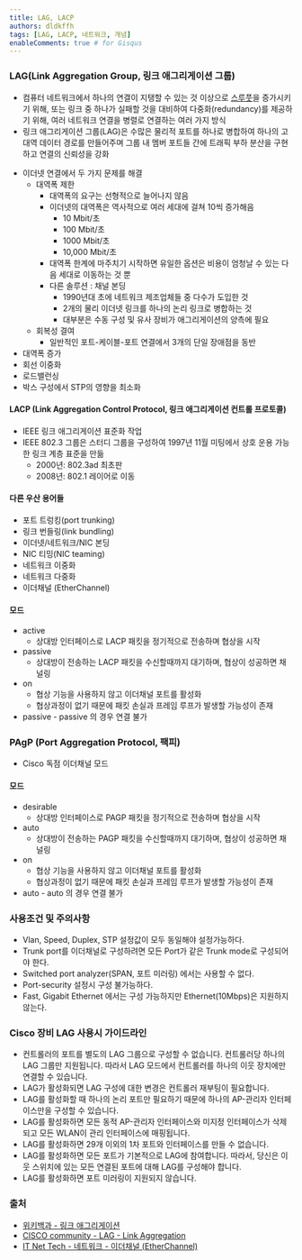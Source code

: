 ```yaml
---
title: LAG, LACP
authors: dldkffh
tags: [LAG, LACP, 네트워크, 개념]
enableComments: true # for Gisqus
---
```


### LAG(Link Aggregation Group, 링크 애그리게이션 그룹)

- 컴퓨터 네트워크에서 하나의 연결이 지탱할 수 있는 것 이상으로 [스루풋](https://ko.wikipedia.org/wiki/%EC%8A%A4%EB%A3%A8%ED%92%8B)을 증가시키기 위해, 또는 링크 중 하나가 실패할 것을 대비하여 다중화(redundancy)를 제공하기 위해, 여러 네트워크 연결을 병렬로 연결하는 여러 가지 방식
- 링크 애그리게이션 그룹(LAG)은 수많은 물리적 포트를 하나로 병합하여 하나의 고대역 데이터 경로를 만들어주며 그룹 내 멤버 포트들 간에 트래픽 부하 분산을 구현하고 연결의 신뢰성을 강화
<!--truncate-->
- 이더넷 연결에서 두 가지 문제를 해결
  - 대역폭 제한
    - 대역폭의 요구는 선형적으로 늘어나지 않음
    - 이더넷의 대역폭은 역사적으로 여러 세대에 걸쳐 10씩 증가해음
      - 10 Mbit/초
      - 100 Mbit/초
      - 1000 Mbit/초
      - 10,000 Mbit/초
    - 대역폭 한계에 마주치기 시작하면 유일한 옵션은 비용이 엄청날 수 있는 다음 세대로 이동하는 것 뿐
    - 다른 솔루션 : 채널 본딩
      - 1990년대 초에 네트워크 제조업체들 중 다수가 도입한 것
      - 2개의 물리 이더넷 링크를 하나의 논리 링크로 병합하는 것
      - 대부분은 수동 구성 및 유사 장비가 애그리게이션의 양측에 필요
  - 회복성 결여
    - 일반적인 포트-케이블-포트 연결에서 3개의 단일 장애점을 동반
- 대역폭 증가
- 회선 이중화
- 로드밸런싱
- 박스 구성에서 STP의 영향을 최소화

#### LACP (Link Aggregation Control Protocol, 링크 애그리게이션 컨트롤 프로토콜)

- IEEE 링크 애그리게이션 표준화 작업
- IEEE 802.3 그룹은 스터디 그룹을 구성하여 1997년 11월 미팅에서 상호 운용 가능한 링크 계층 표준을 만듦
  - 2000년: 802.3ad 최초판
  - 2008년: 802.1 레이어로 이동

#### 다른 우산 용어들

- 포트 트렁킹(port trunking)
- 링크 번들링(link bundling)
- 이더넷/네트워크/NIC 본딩
- NIC 티밍(NIC teaming)
- 네트워크 이중화
- 네트워크 다중화
- 이더채널 (EtherChannel)

#### 모드

- active 
  - 상대방 인터페이스로 LACP 패킷을 정기적으로 전송하며 협상을 시작
- passive
  - 상대방이 전송하는 LACP 패킷을 수신할때까지 대기하며, 협상이 성공하면 채널링
- on
  - 협상 기능을 사용하지 않고 이더채널 포트를 활성화
  - 협상과정이 없기 때문에 패킷 손실과 프레임 루프가 발생할 가능성이 존재
- passive - passive 의 경우 연결 불가

### PAgP (Port Aggregation Protocol, 팩피)

- Cisco 독점 이더채널 모드

#### 모드

- desirable
  - 상대방 인터페이스로 PAGP 패킷을 정기적으로 전송하며 협상을 시작
- auto
  - 상대방이 전송하는 PAGP 패킷을 수신할때까지 대기하며, 협상이 성공하면 채널링
- on
  - 협상 기능을 사용하지 않고 이더채널 포트를 활성화
  - 협상과정이 없기 때문에 패킷 손실과 프레임 루프가 발생할 가능성이 존재
- auto - auto 의 경우 연결 불가

### 사용조건 및 주의사항
- Vlan, Speed, Duplex, STP 설정값이 모두 동일해야 설정가능하다.
- Trunk port를 이더채널로 구성하려면 모든 Port가 같은 Trunk mode로 구성되어야 한다.
- Switched port analyzer(SPAN, 포트 미러링) 에서는 사용할 수 없다.
- Port-security 설정시 구성 불가능하다.
- Fast, Gigabit Ethernet 에서는 구성 가능하지만 Ethernet(10Mbps)은 지원하지 않는다. 

### Cisco 장비 LAG 사용시 가이드라인

- 컨트롤러의 포트를 별도의 LAG 그룹으로 구성할 수 없습니다. 컨트롤러당 하나의 LAG 그룹만 지원됩니다. 따라서 LAG 모드에서 컨트롤러를 하나의 이웃 장치에만 연결할 수 있습니다.
- LAG가 활성화되면 LAG 구성에 대한 변경은 컨트롤러 재부팅이 필요합니다.
- LAG를 활성화할 때 하나의 논리 포트만 필요하기 때문에 하나의 AP-관리자 인터페이스만을 구성할 수 있습니다.
- LAG를 활성화하면 모든 동적 AP-관리자 인터페이스와 미지정 인터페이스가 삭제되고 모든 WLAN이 관리 인터페이스에 매핑됩니다.
- LAG를 활성화하면 29개 이외의 1차 포트와 인터페이스를 만들 수 없습니다.
- LAG를 활성화하면 모든 포트가 기본적으로 LAG에 참여합니다. 따라서, 당신은 이웃 스위치에 있는 모든 연결된 포트에 대해 LAG를 구성해야 합니다.
- LAG를 활성화하면 포트 미러링이 지원되지 않습니다.

### 출처

- [위키백과 - 링크 애그리게이션](https://ko.m.wikipedia.org/wiki/%EB%A7%81%ED%81%AC_%EC%95%A0%EA%B7%B8%EB%A6%AC%EA%B2%8C%EC%9D%B4%EC%85%98)
- [CISCO community - LAG - Link Aggregation](https://community.cisco.com/t5/wireless-mobility-knowledge-base/lag-link-aggregation/ta-p/3128669)
- [IT Net Tech - 네트워크 - 이더채널 (EtherChannel)](https://daengsik.tistory.com/41)
